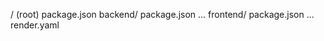 / (root)
  package.json
  backend/
    package.json
    ...
  frontend/
    package.json
    ...
  render.yaml
